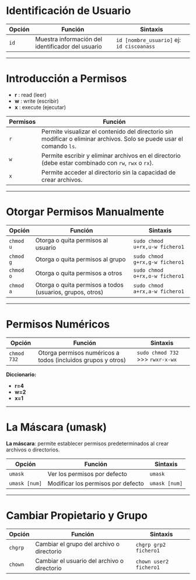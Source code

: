 # Identificación de Usuario

| Opción  | Función  | Sintaxis   | 
|---|---|---|
| `id`  | Muestra información del identificador del usuario  | `id [nombre_usuario]` ej: `id ciscoanass` | 

***
# Introducción a Permisos
- **r** : read (leer)
- **w** : write (escribir)
- **x** : execute (ejecutar)

| Permisos  | Función  |  
|---|---|
|  `r`  | Permite visualizar el contenido del directorio sin modificar o eliminar archivos. Solo se puede usar el comando `ls`. |  
|  `w`  | Permite escribir y eliminar archivos en el directorio (debe estar combinado con `rw`, `rwx` o `rx`). | 
|  `x`  | Permite acceder al directorio sin la capacidad de crear archivos. |  

***
# Otorgar Permisos Manualmente

| Opción  | Función  | Sintaxis   | 
|---|---|---|
|  `chmod u`  | Otorga o quita permisos al usuario  | `sudo chmod u+rx,u-w fichero1` | 
|  `chmod g`  | Otorga o quita permisos al grupo | `sudo chmod g+rx,g-w fichero1` | 
|  `chmod o`  | Otorga o quita permisos a otros | `sudo chmod o+rx,o-w fichero1` | 
|  `chmod a`  | Otorga o quita permisos a todos (usuarios, grupos, otros) | `sudo chmod a+rx,a-w fichero1` | 

 ***
# Permisos Numéricos

| Opción  | Función  | Sintaxis   | 
|---|---|---|
|  `chmod 732` | Otorga permisos numéricos a todos (incluidos grupos y otros)   | `sudo chmod 732` >>> `rwxr-x-wx` | 

**Diccionario:**
- **r=4** 
- **w=2**
- **x=1**

***
# La Máscara (umask)

**La máscara**: permite establecer permisos predeterminados al crear archivos o directorios.

| Opción  | Función  | Sintaxis   | 
|---|---|---|
|  `umask`  | Ver los permisos por defecto | `umask` | 
|  `umask [num]`  | Modificar los permisos por defecto | `umask [num]` | 

***
# Cambiar Propietario y Grupo

| Opción  | Función  | Sintaxis   | 
|---|---|---|
|  `chgrp`  | Cambiar el grupo del archivo o directorio | `chgrp grp2 fichero1` | 
|  `chown` | Cambiar el usuario del archivo o directorio | `chown user2 fichero1` | 
